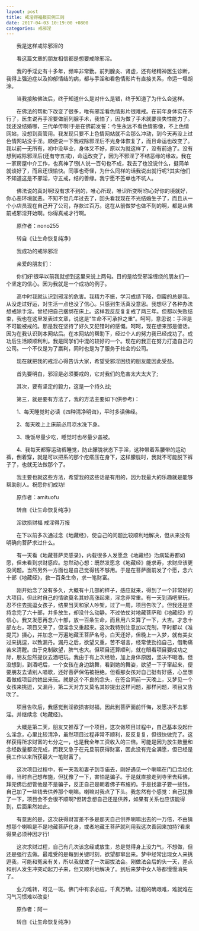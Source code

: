 ```yaml
---
layout: post
title: 戒淫得福报实例三则
date: 2017-04-03 10:19:00 +0800
categories: 戒邪淫
---
```


　　我是这样戒除邪淫的
　　看这篇文章的朋友相信都是想要戒除邪淫。
　　我的手淫史有十多年，频率非常勤。前列腺炎、肾虚，还有经精神医生诊断，我得上强迫症以及抑郁情结的病，都与手淫和看色情影片有直接关系，命运一塌胡涂。
　　当我接触佛法后，终于知道什么是对什么是错，终于知道了为什么会这样。
　　在佛法的帮助下改变了很多，唯有邪淫看色情影片很难戒。在前年身体实在不行了，医生说再手淫要做前列腺手术，我怕了，因为做了手术就要丧失性能力了。我还没结婚哪，三代单传啊!于是在佛前发誓：今生永远不看色情影像，不上色情网站，没想到真管用。我发现只要不上色情网站就不会那么冲动，到今天再没上过色情网站没手淫。顺便说一下我戒除邪淫后不光身体恢复了，而且命运也改变了。我以前一无所有，初中没毕业，身体又不好，原以为就这样了，没有前途了。没有想到戒除邪淫后(还有守五戒)，命运改变了，因为不邪淫了不结恶缘的缘故。我在一家房屋中介工作，也真神了!别人说一百句也不成，我去了也没说什么，挺简单就谈好了，而且还很愉快。同事也奇怪，为什么同样的话我说出就行呢?其实他们不知道这是不邪淫，守五戒，结的善缘。我宁愿不签单也不坑人。
　　佛法说的真对啊!没有求不到的，唯心所现，唯识所变啊!你心好你的境就好，你心恶环境就恶。不知不觉几年过去了，回头看我现在不光结婚生子了，而且从一个小店员现在自己开了公司，存款过百万。这在从前做梦也做不到的啊，都是从佛前戒邪淫开始啊。你得真戒才行啊。
　　原作者：nono255
　　转自《让生命恢复纯净》
　　我成功的戒除邪淫
　　亲爱的朋友们：
　　你们好!很早以前我就想到这里来说上两句。目的是给受邪淫缠绕的朋友们一个坚定的信心。因为我就是一个成功的例子。
　　高中时我就认识到邪淫的危害。我精力不振，学习成绩下降，倒霉的总是我。从没走过好运，对生活一点也没了信心。只感到生活真没意思。我想尽了各种办法想戒除手淫。曾经把自己捆绑在床上。这样我反反复复戒了两三年。但都以失败结束，我也在这里发表过文章，说这是“生命不可承担之重”。呵呵，意思说：手淫是不可能被戒的。那是我在坚持了好久又犯错时的感慨。呵呵，现在想来那是傻话。因为在我认识到本网站后。在本网站的帮助下，经过个人的努力我已经成功了。成功后生活顺顺利利。我是同学们中混的较好的一个。现在的我正在努力打造自己的公司。一个不仅是为了羸利，同时也是为了服务于社会的公司。
　　现在就把我的戒淫心得告诉大家，希望受邪淫困绕的朋友能因此受益。
　　首先要明白，邪淫是必须要戒的，它对我们的危害太大太大了;
　　其次，要有坚定的毅力，这是一个持久战;
　　第三，就是要有方法了，我的方法主要如下(供参考)：
　　1、每天睡觉时必读《四种清净明诲》，平时多读佛经。
　　2、每天晚上上床前必用凉水冼下身。
　　3、晚饭尽量少吃，睡觉时也尽量少盖被。
　　4、我每天都穿运动裤睡觉，防止朦胧状态下手淫，这种带着系腰带的运动裤，倒着穿，就是可以把系的那个疙瘩压在身下，这样朦胧时，我就不可能脱下裤子了，也就无法做那个了。
　　我主要也就这些方法，希望我的这些话是有用的，因为我最大的乐趣就是能够帮助别人。祝愿你们成功!
　　原作者：amituofu
　　转自《让生命恢复纯净》
　　淫欲损财福 戒淫得万报
　　在下以前多次通过念《地藏经》，使自己的问题比较顺利地解决，但从来没有明确向菩萨求过什么。
　　有一天看《地藏菩萨灵感录》，内载很多人发愿念《地藏经》治病延寿都如愿，但未看到求财感应。忽然动心想：既然发愿念《地藏经》能求寿，求财应该更没问题。当然另外一方面也是自己觉得钱不够用。于是在菩萨面前发了个愿，念六十部《地藏经》，救一百条生命，求一笔财富。
　　刚开始念了没有多久，大概有十几部的样子，感应就来，得到了一个非常好的大项目。但此时自己的情欲莫名其妙高涨起来，淫念非常重。有一天到酒吧里玩，忍不住去挑逗女孩子，结果当天和家人吵架，过了一周，项目告吹了。但我还是坚持念完了六十部，并多放生，却没什么动静。不过依仗对地藏菩萨和《地藏经》的信心，我又发愿再念六十部，放一百条生命，而且用六爻算了一下，大吉。才念十部左右，项目又来了，但淫念又重起来。这次我特别注意加以克制，平时都以《准提咒》摄心，并加念一万遍地藏王菩萨名号。白天还好，但晚上一入梦，就有美女过来挑逗，以致漏丹。漏丹之后，欲望又重，苦不堪言，经常使劲掐自己，借助痛苦来清醒。由于克制欲望，脾气也大。但项目还算顺利，就在眼看项目要成功之际，朋友忽然提议去酒吧玩。我由于有上次经验，加上身体原因，坚决不喝酒。但没想到，到酒吧后，一个女孩在身边跳舞，看到她的舞姿，欲望一下子窜起来，便要朋友去请别人唱歌，还好菩萨保佑被拒绝。但看那女孩对自己挺有好感，心里想着做成项目约她出来玩。就是这个不良的念头，在签合同前一天晚上，又梦见一个女孩来挑逗，又漏丹，第二天对方又莫名其妙提出这样问题，那样问题，项目又告吹了。
　　项目告吹后，我感觉到淫欲损害财福，因此到菩萨面前忏悔，发愿决不去邪淫。并继续念《地藏经》。
　　大概是第二天，朋友又推荐了一个项目，这次做项目过程中，自己基本没起什么淫念，心里比较清净，虽然项目过程非常不顺利，反反复复，但很快做完了。这样获得所求财富的七分之一，也是我全年工资收入的三倍。可能是因为放生数量和念经数量都没完成，而我又急于在元旦前获得财富，因此没有完全满愿，但已经是我工作以来所获最大一笔财富了。
　　这次项目过程中，有一天我和妻子到寺庙去，刚好遇见一个喇嘛在门口念经化缘，当时自己想布施，但犹豫了一下，害怕是骗子。于是就直接走到寺里去拜佛，拜完佛后想管他是不是骗子，反正自己是朝着佛子布施的。于是找妻子要一些钱，自己加了一些钱去供养那个喇嘛。喇嘛对我点了下头。我忽然有个感觉：自己犹豫了一下，项目会不会很不顺啊?但转念想自己还是供养，如果有关系也应该能得到，后面果然如此。
　　有意思的是，这次获得财富差不多是那天自己供养喇嘛出去的一万倍，不由猜想那个喇嘛是不是地藏菩萨化身，或者地藏王菩萨就利用我这次善因来加持?看来得果必须种因才行!
　　这次求财过程，自己有几次该念经或放生，总是觉得身上没力气，不想做，但还是强行去做。最难受的是每到关键时刻，欲望都窜出来。梦中经常出现女人来挑逗我，可能和冤亲有关，所以我就做了一次超拔法会。刚做法会后的头一天，差点和别人发生冲突动起刀子来，但又顺利地解决了。到后来梦中女人等都慢慢消失了。
　　业力难转，可见一斑。佛门中有求必应，千真万确。过程的确艰难，难就难在习气习惯难以改变!
　　原作者：阿一
　　转自《让生命恢复纯净》